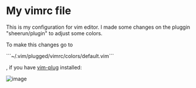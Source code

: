 <h1>My vimrc file</h1>
<p>This is my configuration for vim editor. I made some changes on the pluggin "sheerun/plugin" to adjust some colors.</p>
<p>To make this changes go to</p> ```~/.vim/plugged/vimrc/colors/default.vim```<p>, if you have <a href="https://github.com/junegunn/vim-plug">vim-plug</a> installed:</p>

![image](https://user-images.githubusercontent.com/60105436/224037679-cd3fae4c-7615-402d-8079-407453b3b7cb.png)
